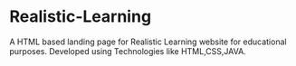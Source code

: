 # Realistic-Learning
A HTML based landing page for  Realistic Learning website for educational purposes. Developed using Technologies like HTML,CSS,JAVA.

